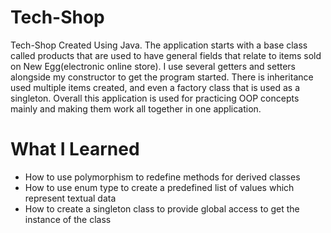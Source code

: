 # Tech-Shop
Tech-Shop Created Using Java. The application starts with a base class called products that are used to have general fields that relate to items sold on New Egg(electronic online store). I use several getters and setters alongside my constructor to get the program started. There is inheritance used multiple items created, and even a factory class that is used as a singleton. Overall this application is used for practicing OOP concepts mainly and making them work all together in one application.

# What I Learned
* How to use polymorphism to redefine methods for derived classes
* How to use enum type to create a predefined list of values which represent textual data
* How to create a singleton class to provide global access to get the instance of the class
